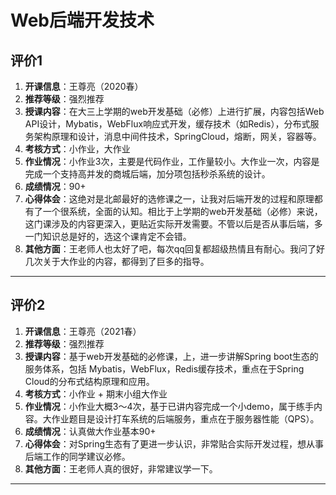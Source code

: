 # Web后端开发技术

## 评价1

1. **开课信息**：王尊亮（2020春）
2. **推荐等级**：强烈推荐
3. **授课内容**：在大三上学期的web开发基础（必修）上进行扩展，内容包括Web API设计，Mybatis，WebFlux响应式开发，缓存技术（如Redis），分布式服务架构原理和设计，消息中间件技术，SpringCloud，熔断，网关，容器等。
4. **考核方式**：小作业，大作业
5. **作业情况**：小作业3次，主要是代码作业，工作量较小。大作业一次，内容是完成一个支持高并发的商城后端，加分项包括秒杀系统的设计。
6. **成绩情况**：90+
7. **心得体会**：这绝对是北邮最好的选修课之一，让我对后端开发的过程和原理都有了一个很系统，全面的认知。相比于上学期的web开发基础（必修）来说，这门课涉及的内容更深入，更贴近实际开发需要。不管以后是否从事后端，多一门知识总是好的，选这个课肯定不会错。
8. **其他方面**：王老师人也太好了吧，每次qq回复都超级热情且有耐心。我问了好几次关于大作业的内容，都得到了巨多的指导。

---

## 评价2

1. **开课信息**：王尊亮（2021春）
2. **推荐等级**：强烈推荐
3. **授课内容**：基于web开发基础的必修课，上，进一步讲解Spring boot生态的服务体系，包括 Mybatis，WebFlux，Redis缓存技术，重点在于Spring Cloud的分布式结构原理和应用。
4. **考核方式**：小作业 + 期末小组大作业
5. **作业情况**：小作业大概3～4次，基于已讲内容完成一个小demo，属于练手内容。大作业题目是设计打车系统的后端服务，重点在于服务器性能（QPS）。
6. **成绩情况**：认真做大作业基本90+
7. **心得体会**：对Spring生态有了更进一步认识，非常贴合实际开发过程，想从事后端工作的同学建议必修。
8. **其他方面**：王老师人真的很好，非常建议学一下。

---
